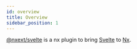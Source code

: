 ```yaml
---
id: overview
title: Overview
sidebar_position: 1
---
```


[@nxext/svelte](https://github.com/nxext/nx-extensions/tree/master/packages/svelte) is a nx plugin to bring [Svelte](https://svelte.dev/) to [Nx](https://nx.dev/).
